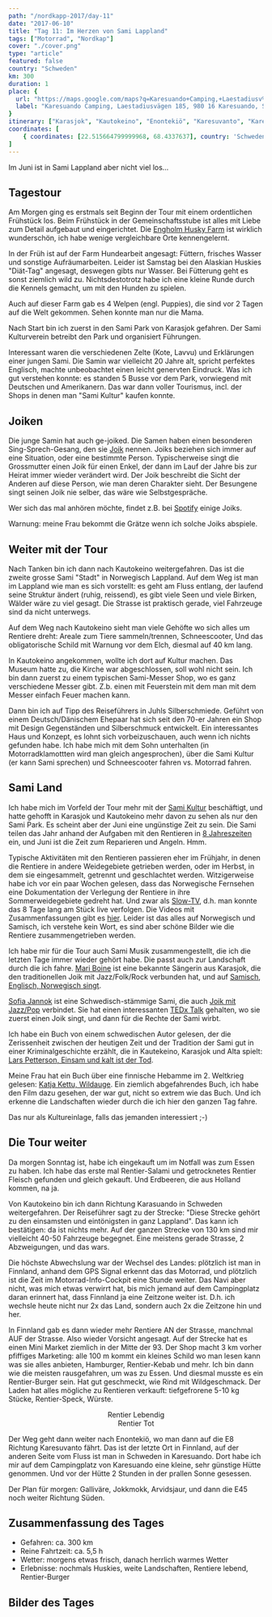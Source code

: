 ```yaml
---
path: "/nordkapp-2017/day-11"
date: "2017-06-10"
title: "Tag 11: Im Herzen von Sami Lappland"
tags: ["Motorrad", "Nordkap"]
cover: "./cover.png"
type: "article"
featured: false
country: "Schweden"
km: 300
duration: 1
place: {
  url: "https://maps.google.com/maps?q=Karesuando+Camping,+Laestadiusv%C3%A4gen+185,+980+16+Karesuando,+Sweden@68.4337637,22.515664799999968&z=10",
  label: "Karesuando Camping, Laestadiusvägen 185, 980 16 Karesuando, Sweden"
}
itinerary: ["Karasjok", "Kautokeino", "Enontekiö", "Karesuvanto", "Karesuando"]
coordinates: [
    { coordinates: [22.515664799999968, 68.4337637], country: 'Schweden' },
]
---
```


Im Juni ist in Sami Lappland aber nicht viel los...

## Tagestour

<rehype-image src="Tour-Day-11.png"><center></center></rehype-image>

Am Morgen ging es erstmals seit Beginn der Tour mit einem ordentlichen Frühstück los. Beim Frühstück in der Gemeinschaftsstube ist alles mit Liebe zum Detail aufgebaut und eingerichtet. Die [Engholm Husky Farm](http://www.engholm.no/) ist wirklich wunderschön, ich habe wenige vergleichbare Orte kennengelernt.

<rehype-image src="IMG_3009.JPG"><center></center></rehype-image>

In der Früh ist auf der Farm Hundearbeit angesagt: Füttern, frisches Wasser und sonstige Aufräumarbeiten. Leider ist Samstag bei den Alaskian Huskies "Diät-Tag" angesagt, deswegen gibts nur Wasser. Bei Fütterung geht es sonst ziemlich wild zu. Nichtsdestotrotz habe ich eine kleine Runde durch die Kennels gemacht, um mit den Hunden zu spielen.

<photo-composition>
<rehype-image src="IMG_3044.JPG"><center></center></rehype-image>
<rehype-image src="IMG_3057.JPG"><center></center></rehype-image>
<rehype-image src="IMG_3039.JPG"><center></center></rehype-image>
</photo-composition>

Auch auf dieser Farm gab es 4 Welpen (engl. Puppies), die sind vor 2 Tagen auf die Welt gekommen. Sehen konnte man nur die Mama.

Nach Start bin ich zuerst in den Sami Park von Karasjok gefahren. Der Sami Kulturverein betreibt den Park und organisiert Führungen.

Interessant waren die verschiedenen Zelte (Kote, Lavvu) und Erklärungen einer jungen Sami. Die Samin war vielleicht 20 Jahre alt, spricht perfektes Englisch, machte unbeobachtet einen leicht genervten Eindruck. Was ich gut verstehen konnte: es standen 5 Busse vor dem Park, vorwiegend mit Deutschen und Amerikanern. Das war dann voller Tourismus, incl. der Shops in denen man "Sami Kultur" kaufen konnte.

<photo-composition>
<rehype-image src="IMG_3060.JPG"><center></center></rehype-image>
<rehype-image src="IMG_3072.JPG"><center></center></rehype-image>
</photo-composition>

## Joiken

Die junge Samin hat auch ge-joiked. Die Samen haben einen besonderen Sing-Sprech-Gesang, den sie [Joik](https://de.wikipedia.org/wiki/Joik) nennen. Joiks beziehen sich immer auf eine Situation, oder eine bestimmte Person. Typischerweise singt die Grossmutter einen Joik für einen Enkel, der dann im Lauf der Jahre bis zur Heirat immer wieder verändert wird. Der Joik beschreibt die Sicht der Anderen auf diese Person, wie man deren Charakter sieht. Der Besungene singt seinen Joik nie selber, das wäre wie Selbstgespräche.

Wer sich das mal anhören möchte, findet z.B. bei [Spotify](https://open.spotify.com/album/4rIjfkg7xyL8ZdiWwZST2u) einige Joiks.

Warnung: meine Frau bekommt die Grätze wenn ich solche Joiks abspiele.

## Weiter mit der Tour

Nach Tanken bin ich dann nach Kautokeino weitergefahren. Das ist die zweite grosse Sami "Stadt" in Norwegisch Lappland. Auf dem Weg ist man im Lappland wie man es sich vorstellt: es geht am Fluss entlang, der laufend seine Struktur ändert (ruhig, reissend), es gibt viele Seen und viele Birken, Wälder wäre zu viel gesagt. Die Strasse ist praktisch gerade, viel Fahrzeuge sind da nicht unterwegs.

<photo-composition>
<rehype-image src="IMG_3104.JPG"><center></center></rehype-image>
<rehype-image src="IMG_3085.JPG"><center></center></rehype-image>
</photo-composition>

Auf dem Weg nach Kautokeino sieht man viele Gehöfte wo sich alles um Rentiere dreht: Areale zum Tiere sammeln/trennen, Schneescooter, Und das obligatorische Schild mit Warnung vor dem Elch, diesmal auf 40 km lang.

<rehype-image src="IMG_3083.JPG"><center></center></rehype-image>

In Kautokeino angekommen, wollte ich dort auf Kultur machen. Das Museum hatte zu, die Kirche war abgeschlossen, soll wohl nicht sein. Ich bin dann zuerst zu einem typischen Sami-Messer Shop, wo es ganz verschiedene Messer gibt. Z.b. einen mit Feuerstein mit dem man mit dem Messer einfach Feuer machen kann.

Dann bin ich auf Tipp des Reiseführers in Juhls Silberschmiede. Geführt von einem Deutsch/Dänischem Ehepaar hat sich seit den 70-er Jahren ein Shop mit Design Gegenständen und Silberschmuck entwickelt. Ein interessantes Haus und Konzept, es lohnt sich vorbeizuschauen, auch wenn ich nichts gefunden habe. Ich habe mich mit dem Sohn unterhalten (in Motorradklamottten wird man gleich angesprochen), über die Sami Kultur (er kann Sami sprechen) und Schneescooter fahren vs. Motorrad fahren.

<photo-composition>
<rehype-image src="IMG_3120.JPG"><center></center></rehype-image>
<rehype-image src="IMG_3126.JPG"><center></center></rehype-image>
</photo-composition>

## Sami Land

Ich habe mich im Vorfeld der Tour mehr mit der [Sami Kultur](https://de.wikipedia.org/wiki/Samen_(Volk)) beschäftigt, und hatte gehofft in Karasjok und Kautokeino mehr davon zu sehen als nur den Sami Park. Es scheint aber der Juni eine ungünstige Zeit zu sein. Die Sami teilen das Jahr anhand der Aufgaben mit den Rentieren in [8 Jahreszeiten](http://www.grenselandet.no/de/renbetesland/atta-arstider) ein, und Juni ist die Zeit zum Reparieren und Angeln. Hmm.

Typische Aktivitäten mit den Rentieren passieren eher im Frühjahr, in denen die Rentiere in andere Weidegebiete getrieben werden, oder im Herbst, in dem sie eingesammelt, getrennt und geschlachtet werden.
Witzigerweise habe ich vor ein paar Wochen gelesen, dass das Norwegische Fernsehen eine Dokumentation der Verlegung der Rentiere in ihre Sommerweidegebiete gedreht hat. Und zwar als [Slow-TV](https://www.nrk.no/rein/), d.h. man konnte das 8 Tage lang am Stück live verfolgen. Die Videos mit Zusammenfassungen gibt es [hier](https://tv.nrk.no/serie/reinflytting-minutt-for-minutt). Leider ist das alles auf Norwegisch und Samisch, ich verstehe kein Wort, es sind aber schöne Bilder wie die Rentiere zusammengetrieben werden. 

Ich habe mir für die Tour auch Sami Musik zusammengestellt, die ich die letzten Tage immer wieder gehört habe. Die passt auch zur Landschaft durch die ich fahre. [Mari Boine](https://de.wikipedia.org/wiki/Mari_Boine) ist eine bekannte Sängerin aus Karasjok, die den traditionellen Joik mit Jazz/Folk/Rock verbunden hat, und auf [Samisch, Englisch, Norwegisch singt](https://open.spotify.com/album/2kq3myqanG4dM6pUBnttEl).

[Sofia Jannok](https://de.wikipedia.org/wiki/Sofia_Jannok) ist eine Schwedisch-stämmige Sami, die auch [Joik mit Jazz/Pop](https://open.spotify.com/album/6KUK66UaZyZoActJImf56J) verbindet. Sie hat einen interessanten [TEDx Talk](https://www.youtube.com/watch?v=5GZu8xECOdw) gehalten, wo sie zuerst einen Joik singt, und dann für die Rechte der Sami wirbt.

Ich habe ein Buch von einem schwedischen Autor gelesen, der die Zerissenheit zwischen der heutigen Zeit und der Tradition der Sami gut in einer Kriminalgeschichte erzählt, die in Kautekeino, Karasjok und Alta spielt: [Lars Petterson, Einsam und kalt ist der Tod](https://www.amazon.de/Einsam-kalt-ist-Lappland-Krimi-Taschenb%C3%BCcher/dp/3404173074).

Meine Frau hat ein Buch über eine finnische Hebamme im 2. Weltkrieg gelesen: [Katja Kettu, Wildauge](https://www.amazon.de/Wildauge-Roman-Katja-Kettu/dp/354828616X). Ein ziemlich abgefahrendes Buch, ich habe den Film dazu gesehen, der war gut, nicht so extrem wie das Buch. Und ich erkenne die Landschaften wieder durch die ich hier den ganzen Tag fahre.

Das nur als Kultureinlage, falls das jemanden interessiert ;-)

## Die Tour weiter

Da morgen Sonntag ist, habe ich eingekauft um im Notfall was zum Essen zu haben. Ich habe das erste mal Rentier-Salami und getrocknetes Rentier Fleisch gefunden und gleich gekauft. Und Erdbeeren, die aus Holland kommen, na ja.

<rehype-image src="IMG_3131.JPG"><center></center></rehype-image>

Von Kautokeino bin ich dann Richtung Karasuando in Schweden weitergefahren. Der Reiseführer sagt zu der Strecke: "Diese Strecke gehört zu den einsamsten und eintönigsten in ganz Lappland".
Das kann ich bestätigen: da ist nichts mehr. Auf der ganzen Strecke von 130 km sind mir vielleicht 40-50 Fahrzeuge begegnet. Eine meistens gerade Strasse, 2 Abzweigungen, und das wars.

Die höchste Abwechslung war der Wechsel des Landes: plötzlich ist man in Finnland, anhand dem GPS Signal erkennt das das Motorrad, und plötzlich ist die Zeit im Motorrad-Info-Cockpit eine Stunde weiter. Das Navi aber nicht, was mich etwas verwirrt hat, bis mich jemand auf dem Campingplatz daran erinnert hat, dass Finnland ja eine Zeitzone weiter ist. D.h. ich wechsle heute nicht nur 2x das Land, sondern auch 2x die Zeitzone hin und her.

<rehype-image src="IMG_3136.JPG"><center></center></rehype-image>

In Finnland gab es dann wieder mehr Rentiere AN der Strasse, manchmal AUF der Strasse. Also wieder Vorsicht angesagt. Auf der Strecke hat es einen Mini Market ziemlich in der Mitte der 93. Der Shop macht 3 km vorher pfiffiges Marketing: alle 100 m kommt ein kleines Schild wo man lesen kann was sie alles anbieten, Hamburger, Rentier-Kebab und mehr. Ich bin dann wie die meisten rausgefahren, um was zu Essen. Und diesmal musste es ein Rentier-Burger sein. Hat gut geschmeckt, wie Rind mit Wildgeschmack. Der Laden hat alles mögliche zu Rentieren verkauft: tiefgefrorene 5-10 kg Stücke, Rentier-Speck, Würste.

<photo-composition>
<rehype-image src="IMG_3137.JPG"><center>Rentier Lebendig</center></rehype-image>
<rehype-image src="IMG_3140.JPG"><center>Rentier Tot</center></rehype-image>
</photo-composition>

Der Weg geht dann weiter nach Enontekiö, wo man dann auf die E8 Richtung Karesuvanto fährt. Das ist der letzte Ort in Finnland, auf der anderen Seite vom Fluss ist man in Schweden in Karesuando. Dort habe ich mir auf dem Campingplatz von Karesuando eine kleine, sehr günstige Hütte genommen. Und vor der Hütte 2 Stunden in der prallen Sonne gesessen.

<photo-composition>
<rehype-image src="IMG_3146.JPG"><center></center></rehype-image>
<rehype-image src="IMG_3150.JPG"><center></center></rehype-image>
</photo-composition>

Der Plan für morgen: Galliväre, Jokkmokk, Arvidsjaur, und dann die E45 noch weiter Richtung Süden.

## Zusammenfassung des Tages

* Gefahren: ca. 300 km
* Reine Fahrtzeit: ca. 5,5 h
* Wetter: morgens etwas frisch, danach herrlich warmes Wetter
* Erlebnisse: nochmals Huskies, weite Landschaften, Rentiere lebend, Rentier-Burger 

## Bilder des Tages
